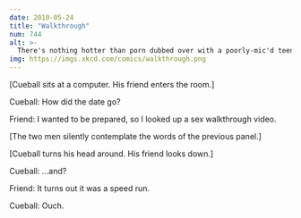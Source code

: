 ```yaml
---
date: 2010-05-24
title: "Walkthrough"
num: 744
alt: >-
  There's nothing hotter than porn dubbed over with a poorly-mic'd teenager's voice explaining each step in a droning monotone. 'okay, we're almost at the spawn point... separate the labia, but watch out, there are more inside them...
img: https://imgs.xkcd.com/comics/walkthrough.png
---
```

[Cueball sits at a computer. His friend enters the room.]

Cueball: How did the date go?

Friend: I wanted to be prepared, so I looked up a sex walkthrough video.

[The two men silently contemplate the words of the previous panel.]

[Cueball turns his head around. His friend looks down.]

Cueball: ...and?

Friend: It turns out it was a speed run.

Cueball: Ouch.